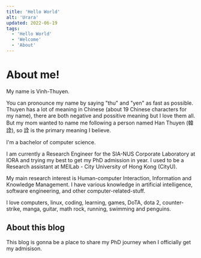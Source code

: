 ```yaml
---
title: 'Hello World'
alt: 'Urara'
updated: 2022-06-19
tags:
  - 'Hello World'
  - 'Welcome'
  - 'About'
---
```



# About me!

My name is Vinh-Thuyen. 

You can pronounce my name by saying "thu" and "yen" as fast as possible. Thuyen has a lot of meaning in Chinese (about 19 Chinese characters for my name), there are both negative and possitive meaning but I love them all. But my mom wanted to name me following a person named Han Thuyen (韓詮), so 詮 is the primary meaning I believe. 

I'm a bachelor of computer science. 

I am currently a Research Engineer for the SIA-NUS Corporate Laboratory at IORA and trying my best to get my PhD admission in year. I used to be a Research assistant at MEILab - City University of Hong Kong (CityU). 

My main research interest is Human-computer Interaction, Information and Knowledge Management. I have various knowledge in artificial intelligence, software engineering, and other computer-related-stuff.

I love computers, linux, coding, learning, games, DoTA, dota 2, counter-strike, manga, guitar, math rock, running, swimming and penguins. 

## About this blog

This blog is gonna be a place to share my PhD journey when I officially get my admisison. 

